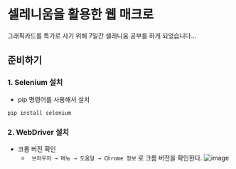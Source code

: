 # 셀레니움을 활용한 웹 매크로

그래픽카드를 특가로 사기 위해 7일간 셀레니움 공부를 하게 되었습니다...

## 준비하기

### 1. Selenium 설치
+ pip 명령어를 사용해서 설치
```
pip install selenium
```
### 2. WebDriver 설치
+ 크롬 버전 확인
  + ``` 브라우저 → 메뉴 → 도움말 → Chrome 정보``` 로 크롬 버전을 확인한다.
 ![image](https://user-images.githubusercontent.com/88234731/155141104-55c61c19-4596-41d1-9955-ddc1d570c1f5.png)
